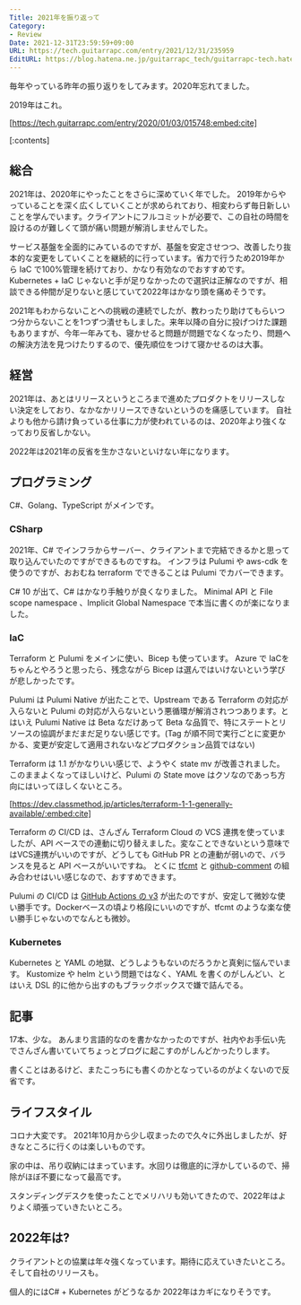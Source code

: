 ```yaml
---
Title: 2021年を振り返って
Category:
- Review
Date: 2021-12-31T23:59:59+09:00
URL: https://tech.guitarrapc.com/entry/2021/12/31/235959
EditURL: https://blog.hatena.ne.jp/guitarrapc_tech/guitarrapc-tech.hatenablog.com/atom/entry/13574176438048166719
---
```


毎年やっている昨年の振り返りをしてみます。2020年忘れてました。

2019年はこれ。

[https://tech.guitarrapc.com/entry/2020/01/03/015748:embed:cite]


[:contents]

## 総合

2021年は、2020年にやったことをさらに深めていく年でした。
2019年からやっていることを深く広くしていくことが求められており、相変わらず毎日新しいことを学んでいます。クライアントにフルコミットが必要で、この自社の時間を設けるのが難しくて頭が痛い問題が解消しませんでした。

サービス基盤を全面的にみているのですが、基盤を安定させつつ、改善したり抜本的な変更をしていくことを継続的に行っています。省力で行うため2019年から IaC で100%管理を続けており、かなり有効なのでおすすめです。Kubernetes + IaC じゃないと手が足りなかったので選択は正解なのですが、相談できる仲間が足りないと感じていて2022年はかなり頭を痛めそうです。

2021年もわからないことへの挑戦の連続でしたが、教わったり助けてもらいつつ分からないことを1つずつ潰せもしました。来年以降の自分に投げつけた課題もありますが、今年一年みても、寝かせると問題が問題でなくなったり、問題への解決方法を見つけたりするので、優先順位をつけて寝かせるのは大事。

## 経営

2021年は、あとはリリースというところまで進めたプロダクトをリリースしない決定をしており、なかなかリリースできないというのを痛感しています。
自社よりも他から請け負っている仕事に力が使われているのは、2020年より強くなっており反省しかない。

2022年は2021年の反省を生かさないといけない年になります。

## プログラミング

C#、Golang、TypeScript がメインです。

### CSharp

2021年、C# でインフラからサーバー、クライアントまで完結できるかと思って取り込んでいたのですができるものですね。
インフラは Pulumi や aws-cdk を使うのですが、おおむね terraform でできることは Pulumi でカバーできます。

C# 10 が出て、C# はかなり手触りが良くなりました。
Minimal API と File scope namespace 、Implicit Global Namespace で本当に書くのが楽になりました。

### IaC

Terraform と Pulumi をメインに使い、Bicep も使っています。
Azure で IaCをちゃんとやろうと思ったら、残念ながら Bicep は選んではいけないという学びが悲しかったです。

Pulumi は Pulumi Native が出たことで、Upstream である Terraform の対応が入らないと Pulumi の対応が入らないという悪循環が解消されつつあります。とはいえ Pulumi Native は Beta なだけあって Beta な品質で、特にステートとリソースの協調がまだまだ足りない感じです。(Tag が順不同で実行ごとに変更かかる、変更が安定して適用されないなどプロダクション品質ではない)

Terraform は 1.1 がかなりいい感じで、ようやく state mv が改善されました。このままよくなってほしいけど、Pulumi の State move はクソなのであっち方向にはいってほしくないところ。

[https://dev.classmethod.jp/articles/terraform-1-1-generally-available/:embed:cite]

Terraform の CI/CD は、さんざん Terraform Cloud の VCS 連携を使っていましたが、API ベースでの連動に切り替えました。変なことできないという意味ではVCS連携がいいのですが、どうしても GitHub PR との連動が弱いので、バランスを見ると API ベースがいいですね。
とくに [tfcmt](https://github.com/suzuki-shunsuke/tfcmt) と [github-comment](https://github.com/suzuki-shunsuke/github-comment) の組み合わせはいい感じなので、おすすめできます。

Pulumi の CI/CD は [GitHub Actions の v3](https://github.com/pulumi/actions) が出たのですが、安定して微妙な使い勝手です。Dockerベースの頃より格段にいいのですが、tfcmt のような楽な使い勝手じゃないのでなんとも微妙。

### Kubernetes

Kubernetes と YAML の地獄、どうしようもないのだろうかと真剣に悩んでいます。
Kustomize や helm という問題ではなく、YAML を書くのがしんどい、とはいえ DSL 的に他から出すのもブラックボックスで嫌で詰んでる。

## 記事

17本、少な。
あんまり言語的なのを書かなかったのですが、社内やお手伝い先でさんざん書いていてちょっとブログに起こすのがしんどかったりします。

書くことはあるけど、またこっちにも書くのかとなっているのがよくないので反省です。

## ライフスタイル

コロナ大変です。
2021年10月から少し収まったので久々に外出しましたが、好きなところに行くのは楽しいものです。

家の中は、吊り収納にはまっています。水回りは徹底的に浮かしているので、掃除がほぼ不要になって最高です。

スタンディングデスクを使ったことでメリハリも効いてきたので、2022年はよりよく頑張っていきたいところ。

## 2022年は?

クライアントとの協業は年々強くなっています。期待に応えていきたいところ。
そして自社のリリースも。

個人的にはC# + Kubernetes がどうなるか 2022年はカギになりそうです。
